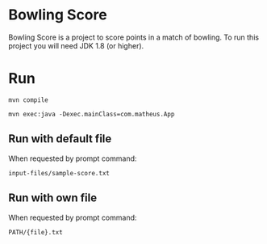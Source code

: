 # Bowling Score

Bowling Score is a project to score points in a match of bowling. To run this project you will need JDK 1.8 (or higher).

# Run


```shell
mvn compile

mvn exec:java -Dexec.mainClass=com.matheus.App
```

## Run with default file

When requested by prompt command:

```shell
input-files/sample-score.txt
```

## Run with own file
When requested by prompt command:

```shell
PATH/{file}.txt
```

